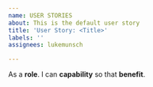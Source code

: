 ```yaml
---
name: USER STORIES
about: This is the default user story
title: 'User Story: <Title>'
labels: ''
assignees: lukemunsch

---
```


As a **role**. I can **capability** so that **benefit**.
